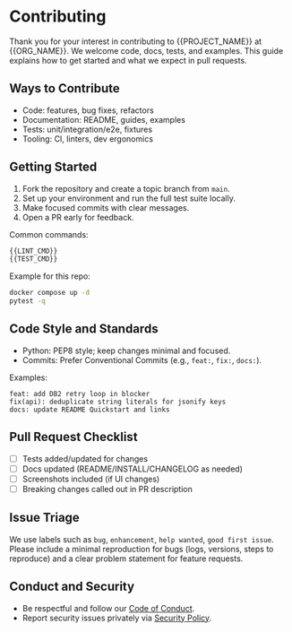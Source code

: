 <!-- Updated to best practices on 2025-09-14; preserves project-specific content. -->
# Contributing

<!-- BEGIN GENERATED: CONTRIBUTING:MAIN -->

Thank you for your interest in contributing to {{PROJECT_NAME}} at {{ORG_NAME}}.
We welcome code, docs, tests, and examples. This guide explains how to get
started and what we expect in pull requests.

## Ways to Contribute

- Code: features, bug fixes, refactors
- Documentation: README, guides, examples
- Tests: unit/integration/e2e, fixtures
- Tooling: CI, linters, dev ergonomics

## Getting Started

1. Fork the repository and create a topic branch from `main`.
2. Set up your environment and run the full test suite locally.
3. Make focused commits with clear messages.
4. Open a PR early for feedback.

Common commands:

```bash
{{LINT_CMD}}
{{TEST_CMD}}
```

Example for this repo:

```bash
docker compose up -d
pytest -q
```

## Code Style and Standards

- Python: PEP8 style; keep changes minimal and focused.
- Commits: Prefer Conventional Commits (e.g., `feat:`, `fix:`, `docs:`).

Examples:

```
feat: add DB2 retry loop in blocker
fix(api): deduplicate string literals for jsonify keys
docs: update README Quickstart and links
```

## Pull Request Checklist

- [ ] Tests added/updated for changes
- [ ] Docs updated (README/INSTALL/CHANGELOG as needed)
- [ ] Screenshots included (if UI changes)
- [ ] Breaking changes called out in PR description

## Issue Triage

We use labels such as `bug`, `enhancement`, `help wanted`, `good first issue`.
Please include a minimal reproduction for bugs (logs, versions, steps to
reproduce) and a clear problem statement for feature requests.

## Conduct and Security

- Be respectful and follow our [Code of Conduct](CODE_OF_CONDUCT.md).
- Report security issues privately via [Security Policy](SECURITY.md).

<!-- END GENERATED: CONTRIBUTING:MAIN -->

